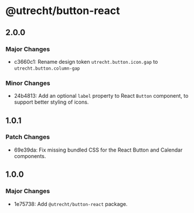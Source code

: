 # @utrecht/button-react

## 2.0.0

### Major Changes

- c3660c1: Rename design token `utrecht.button.icon.gap` to `utrecht.button.column-gap`

### Minor Changes

- 24b4813: Add an optional `label` property to React `Button` component, to support better styling of icons.

## 1.0.1

### Patch Changes

- 69e39da: Fix missing bundled CSS for the React Button and Calendar components.

## 1.0.0

### Major Changes

- 1e75738: Add `@utrecht/button-react` package.
